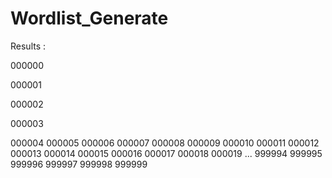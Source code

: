 # Wordlist_Generate


Results : 

000000

000001

000002

000003

000004
000005
000006
000007
000008
000009
000010
000011
000012
000013
000014
000015
000016
000017
000018
000019
...
999994
999995
999996
999997
999998
999999
